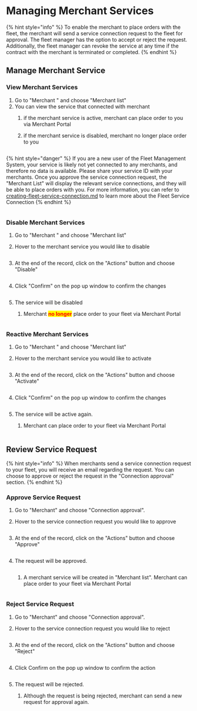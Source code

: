 # Managing Merchant Services

{% hint style="info" %}
To enable the merchant to place orders with the fleet, the merchant will send a service connection request to the fleet for approval. The fleet manager has the option to accept or reject the request. Additionally, the fleet manager can revoke the service at any time if the contract with the merchant is terminated or completed.
{% endhint %}



## Manage Merchant Service

### View Merchant Services

1. Go to "Merchant " and choose  "Merchant list"
2. You can view the service that connected with merchant
   1. if the merchant service is active, merchant can place order to you via Merchant Portal
   2.  if the merchant service is disabled, merchant no longer place order to you

       <figure><img src="../.gitbook/assets/Screenshot 2024-02-21 at 2.52.55 PM.png" alt=""><figcaption></figcaption></figure>

{% hint style="danger" %}
If you are a new user of the Fleet Management System, your service is likely not yet connected to any merchants, and therefore no data is available. Please share your service ID with your merchants. Once you approve the service connection request, the "Merchant List" will display the relevant service connections, and they will be able to place orders with you. For more information, you can refer to [creating-fleet-service-connection.md](../getting-started/creating-fleet-service-connection.md "mention") to learn more about the Fleet Service Connection
{% endhint %}

<figure><img src="../.gitbook/assets/Screenshot 2024-02-21 at 1.19.31 PM.png" alt=""><figcaption></figcaption></figure>



### Disable Merchant Services

1. Go to  "Merchant " and choose  "Merchant list"
2.  Hover to the merchant service you would like to disable

    <figure><img src="../.gitbook/assets/Screenshot 2024-02-21 at 2.53.06 PM.png" alt=""><figcaption></figcaption></figure>
3.  At the end of the record, click on the  "Actions" button and choose  "Disable"

    <figure><img src="../.gitbook/assets/Screenshot 2024-02-21 at 2.53.15 PM.png" alt=""><figcaption></figcaption></figure>
4.  Click  "Confirm" on the pop up window to confirm the changes

    <figure><img src="../.gitbook/assets/Screenshot 2024-02-21 at 2.53.24 PM.png" alt=""><figcaption></figcaption></figure>
5. The service will be disabled
   1.  Merchant <mark style="color:red;">**no longer**</mark> place order to your fleet via Merchant Portal

       <figure><img src="../.gitbook/assets/Screenshot 2024-02-21 at 2.53.34 PM.png" alt=""><figcaption></figcaption></figure>



### Reactive Merchant Services

1. Go to  "Merchant " and choose  "Merchant list"
2.  Hover to the merchant service you would like to activate

    <figure><img src="../.gitbook/assets/Screenshot 2024-02-21 at 2.53.45 PM.png" alt=""><figcaption></figcaption></figure>
3.  At the end of the record, click on the  "Actions" button and choose  "Activate"

    <figure><img src="../.gitbook/assets/Screenshot 2024-02-21 at 2.53.54 PM.png" alt=""><figcaption></figcaption></figure>
4.  Click  "Confirm" on the pop up window to confirm the changes

    <figure><img src="../.gitbook/assets/Screenshot 2024-02-21 at 2.54.03 PM.png" alt=""><figcaption></figcaption></figure>
5. The service will be active again.
   1.  Merchant can place order to your fleet via Merchant Portal

       <figure><img src="../.gitbook/assets/Screenshot 2024-02-21 at 2.54.15 PM.png" alt=""><figcaption></figcaption></figure>



## Review Service Request

{% hint style="info" %}
When merchants send a service connection request to your fleet, you will receive an email regarding the request. You can choose to approve or reject the request in the "Connection approval" section.
{% endhint %}



### Approve Service Request

1. Go to "Merchant" and choose "Connection approval".
2.  Hover to the service connection request you would like to approve

    <figure><img src="../.gitbook/assets/Screenshot 2024-02-21 at 1.22.01 PM.png" alt=""><figcaption></figcaption></figure>
3.  At the end of the record, click on the "Actions" button and choose "Approve"

    <figure><img src="../.gitbook/assets/Screenshot 2024-02-21 at 1.22.15 PM.png" alt=""><figcaption></figcaption></figure>
4.  The request will be approved.&#x20;

    <figure><img src="../.gitbook/assets/Screenshot 2024-02-21 at 2.52.48 PM (1).png" alt=""><figcaption></figcaption></figure>

    1.  A merchant service will be created in "Merchant list". Merchant can place order to your fleet via Merchant Portal

        <figure><img src="../.gitbook/assets/Screenshot 2024-02-21 at 2.52.55 PM (1).png" alt=""><figcaption></figcaption></figure>



### Reject Service Request

1. Go to "Merchant" and choose "Connection approval".
2.  Hover to the service connection request you would like to reject

    <figure><img src="../.gitbook/assets/Screenshot 2024-02-21 at 1.22.01 PM (1).png" alt=""><figcaption></figcaption></figure>
3.  At the end of the record, click on the "Actions" button and choose "Reject"

    <figure><img src="../.gitbook/assets/Screenshot 2024-02-21 at 1.22.24 PM.png" alt=""><figcaption></figcaption></figure>
4.  Click Confirm on the pop up window to confirm the action

    <figure><img src="../.gitbook/assets/Screenshot 2024-02-21 at 1.22.36 PM.png" alt=""><figcaption></figcaption></figure>
5. The request will be rejected.
   1.  Although the request is being rejected, merchant can send a new request for approval again.

       <figure><img src="../.gitbook/assets/Screenshot 2024-02-21 at 2.48.00 PM.png" alt=""><figcaption></figcaption></figure>

